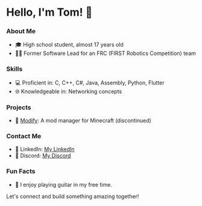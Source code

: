 # Hello, I'm Tom! 👋

### About Me
- 🎓 High school student, almost 17 years old
- 👨‍💻 Former Software Lead for an FRC (FIRST Robotics Competition) team

### Skills
- 💻 Proficient in: C, C++, C#, Java, Assembly, Python, Flutter
- 🌐 Knowledgeable in: Networking concepts

### Projects
- 🤖 [Modify](https://github.com/Tom-ne/Modify): A mod manager for Minecraft (discontinued)

### Contact Me
- 💼 LinkedIn: [My LinkedIn](https://www.linkedin.com/in/tom-neumann-18876827a/)
- 💬 Discord: [My Discord](https://discord.com/users/837740773482299425)

### Fun Facts
- 🎸 I enjoy playing guitar in my free time.

Let's connect and build something amazing together!
